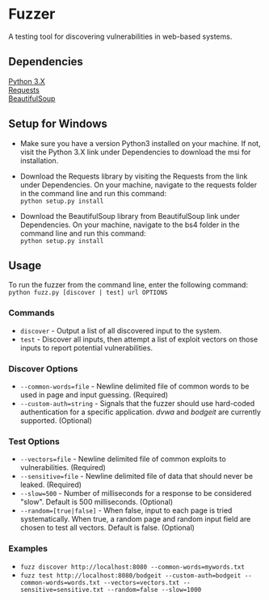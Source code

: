 Fuzzer
======

A testing tool for discovering vulnerabilities in web-based systems.

Dependencies
------------

[Python 3.X](https://www.python.org/downloads/release/python-341/)  
[Requests](https://github.com/kennethreitz/requests)  
[BeautifulSoup](http://www.crummy.com/software/BeautifulSoup/bs4/download/4.3/)  

Setup for Windows
-----------------
* Make sure you have a version Python3 installed on your machine. If not,
visit the Python 3.X link under Dependencies to download the msi for
installation.  

* Download the Requests library by visiting the Requests from the link under
Dependencies. On your machine, navigate to the requests folder in the command
line and run this command:  
`python setup.py install`  

* Download the BeautifulSoup library from BeautifulSoup link under Dependencies.
On your machine, navigate to the bs4 folder in the command line and run this
command:  
`python setup.py install`  

Usage
-----
To run the fuzzer from the command line, enter the following command:  
`python fuzz.py [discover | test] url OPTIONS`    

### Commands
* `discover` - Output a list of all discovered input to the system.
* `test` - Discover all inputs, then attempt a list of exploit vectors
on those inputs to report potential vulnerabilities.

### Discover Options
* `--common-words=file` - Newline delimited file of common words to be used in
page and input guessing. (Required)
* `--custom-auth=string` - Signals that the fuzzer should use hard-coded
authentication for a specific application. *dvwa* and *bodgeit* are
currently supported. (Optional)

### Test Options
* `--vectors=file` - Newline delimited file of common exploits to
vulnerabilities. (Required)
* `--sensitive=file` - Newline delimited file of data that should
never be leaked. (Required)
* `--slow=500` - Number of milliseconds for a response to be
considered "slow". Default is 500 milliseconds. (Optional)
* `--random=[true|false]` - When false, input to each page is tried
systematically. When true, a random page and random input field
are chosen to test all vectors. Default is false. (Optional)

### Examples
* `fuzz discover http://localhost:8080 --common-words=mywords.txt`
* `fuzz test http://localhost:8080/bodgeit --custom-auth=bodgeit --common-words=words.txt --vectors=vectors.txt --sensitive=sensitive.txt --random=false --slow=1000`